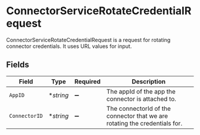 # ConnectorServiceRotateCredentialRequest

ConnectorServiceRotateCredentialRequest is a request for rotating connector credentials. It uses URL values for input.


## Fields

| Field                                                                      | Type                                                                       | Required                                                                   | Description                                                                |
| -------------------------------------------------------------------------- | -------------------------------------------------------------------------- | -------------------------------------------------------------------------- | -------------------------------------------------------------------------- |
| `AppID`                                                                    | **string*                                                                  | :heavy_minus_sign:                                                         | The appId of the app the connector is attached to.                         |
| `ConnectorID`                                                              | **string*                                                                  | :heavy_minus_sign:                                                         | The connectorId of the connector that we are rotating the credentials for. |